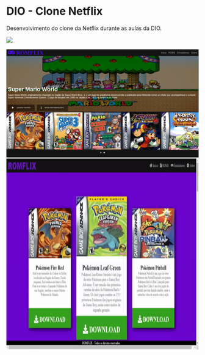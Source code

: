 # DIO - Clone Netflix
Desenvolvimento do clone da Netflix durante as aulas da DIO.

<a href="https://dev-antoniolima.github.io/romflix">
<img src="https://img.shields.io/badge/-Acesse%20o%20Site-blue">
</a>                                                               

<p align="center">
<img src="/img/romflix.png">
<img src="/img/roms.gif.gif" width=1000px height=500px>  
<p>
